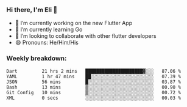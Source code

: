 ### Hi there, I'm Eli 👋
- 🔭 I’m currently working on the new Flutter App
- 🌱 I’m currently learning Go
- 🦄 I’m looking to collaborate with other flutter developers
- 😄 Pronouns: He/Him/His

### Weekly breakdown:
<!--START_SECTION:waka-->

```text
Dart         21 hrs 2 mins   █████████████████████▓░░░   87.06 %
YAML         1 hr 47 mins    ██░░░░░░░░░░░░░░░░░░░░░░░   07.39 %
JSON         56 mins         █░░░░░░░░░░░░░░░░░░░░░░░░   03.87 %
Bash         13 mins         ▒░░░░░░░░░░░░░░░░░░░░░░░░   00.90 %
Git Config   10 mins         ▒░░░░░░░░░░░░░░░░░░░░░░░░   00.72 %
XML          0 secs          ░░░░░░░░░░░░░░░░░░░░░░░░░   00.03 %
```

<!--END_SECTION:waka-->
